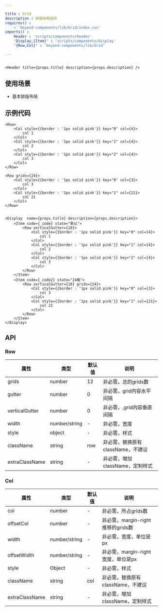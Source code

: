 ```yaml
---

title : Grid
description : 排版布局组件
requires() :
    - 'beyond-components/lib/Grid/index.css'
imports() : 
    Header : 'scripts/components/Header'
    'Display,{Item}' : 'scripts/components/Display'
    '{Row,Col}' : 'beyond-components/lib/Grid'

---
```


```render html

<Header title={props.title} description={props.description} />  

```

## 使用场景

- 基本排版布局



## 示例代码

```source _code
<Row>
    <Col style={{border : '1px solid pink'}} key="0" col={4}>
        col 1
    </Col>
    <Col style={{border : '1px solid pink'}} key="1" col={4}>
        col 2
    </Col>
    <Col style={{border : '1px solid pink'}} key="2" col={4}>
        col 3
    </Col>
</Row>

```

```source _code2
<Row grids={24}>
    <Col style={{border : '1px solid pink'}} key="0" col={3}>
        col 3
    </Col>
    <Col style={{border : '1px solid pink'}} key="1" col={21}>
        col 21
    </Col>
</Row>

```

```render

<Display  name={props.title} description={props.description}>
    <Item code={_code} state="默认">
        <Row verticalGutter={10}>
            <Col style={{border : '1px solid pink'}} key="0" col={4}>
                col 1
            </Col>
            <Col style={{border : '1px solid pink'}} key="1" col={4}>
                col 2
            </Col>
            <Col style={{border : '1px solid pink'}} key="2" col={4}>
                col 3
            </Col>
        </Row>
    </Item>
    <Item code={_code2} state="24格">
        <Row verticalGutter={10} grids={24}>
            <Col style={{border : '1px solid pink'}} key="0" col={3}>
                col 3
            </Col>
            <Col style={{border : '1px solid pink'}} key="1" col={21}>
                col 21
            </Col>
        </Row>
    </Item>
</Display>

```


## API 

### Row

| 属性        |  类型   |  默认值  | 说明 |
| --------   | ----   | ----  |----  |
| grids     | number |   12    | 非必需，总的grids数|
| gutter    |  number   |   0   | 非必需，grid内容水平间隔|
| verticalGutter  |   number    |  0  | 非必需，,grid内容垂直间隔 |
| width  |    number/string    |   - | 非必需，宽度|
| style  |    object    |  -  | 非必需，样式 |
| className  | string    |  row  | 非必需，替换原有className，不建议|
| extraClassName  |    string    |  -  | 非必需，增加className，定制样式 |

### Col

| 属性        |  类型   |  默认值  | 说明 |
| --------   | ----   | ----  |----  |
| col     | number |  -   | 非必需，所占grids数|
| offsetCol    |  number   |   -   | 非必需，margin-right 推移的grids数|
| width  |   number/string    |  -  | 非必需，宽度，单位是px |
| offsetWidth  |    number/string    |   - | 非必需，margin-right 宽度，单位是px|
| style  | Object |  -  | 非必需，样式 |
| className  | string    |  col  | 非必需，替换原有className，不建议|
| extraClassName  |    string    |  -  | 非必需，增加className，定制样式 |
